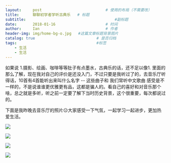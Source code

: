 ```yaml
---
layout:     post             				# 使用的布局（不需要改）
title:      聊聊初学者学听古典乐   # 标题 
subtitle:    					  				#副标题
date:       2018-01-16  					# 时间
author:     Ian                  			# 作者
header-img: img/home-bg-o.jpg	#这篇文章标题背景图片
catalog: true                        	# 是否归档
tags:                              		#标签
    - 生活
    - 生活
---
```




如果说 1.摄影、绘画、咖啡等等肚子有点墨水，古典乐的话，还不足以像1. 里面的那么了解，现在我对自己的评价是还没入门，不过只要是我听过了的，去音乐厅听得话，10首有4首能听出来叫什么名字 -- 这些曲子和 我们常听中文歌曲 感受是不一样的，不是说谁谁更优雅更有品，这都是骗人的。看自己的喜好和对音乐那个啥，总之就是多听，听之前一定要了解下当时历史背景，这个很重要，每次都说过的。


下面是我昨晚去音乐厅的照片😑大家感受一下气氛，一起学习一起进步，更加热爱生活。

![](http://uniquezhangqi.oss-cn-shenzhen.aliyuncs.com/blog/2018-06-17-IMG_4463.jpg)

![](http://uniquezhangqi.oss-cn-shenzhen.aliyuncs.com/blog/2018-06-17-IMG_4464.jpg)

![](http://uniquezhangqi.oss-cn-shenzhen.aliyuncs.com/blog/2018-06-17-IMG_4465.jpg)

![](http://uniquezhangqi.oss-cn-shenzhen.aliyuncs.com/blog/2018-06-17-IMG_4468.jpg)







